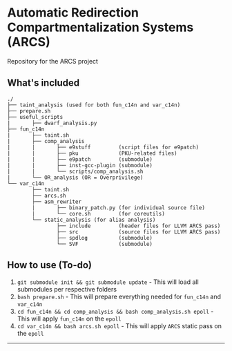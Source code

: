 # Automatic Redirection Compartmentalization Systems (ARCS)
Repository for the ARCS project

## What's included

```
./
├── taint_analysis (used for both fun_c14n and var_c14n)
├── prepare.sh
├── useful_scripts
|       ├── dwarf_analysis.py
├── fun_c14n
|       ├── taint.sh
|       ├── comp_analysis
|       |       ├── e9stuff         (script files for e9patch)
|       |       ├── pku             (PKU-related files)
|       |       ├── e9patch         (submodule)
|       |       ├── inst-gcc-plugin (submodule)
|       |       └── scripts/comp_analysis.sh
|       └── OR_analysis (OR = Overprivilege)
└── var_c14n
        ├── taint.sh
        ├── arcs.sh
        ├── asm_rewriter
        |       ├── binary_patch.py (for individual source file)
        |       └── core.sh         (for coreutils)
        └── static_analysis (for alias analysis)
                ├── include         (header files for LLVM ARCS pass)
                ├── src             (source files for LLVM ARCS pass)
                ├── spdlog          (submodule)
                └── SVF             (submodule)
```

## How to use (To-do)
1) `git submodule init && git submodule update` - This will load all submodules per respective folders
2) `bash prepare.sh` - This will prepare everything needed for `fun_c14n` and `var_c14n`
3) `cd fun_c14n && cd comp_analysis && bash comp_analysis.sh epoll` - This will apply `fun_c14n` on the `epoll`
4) `cd var_c14n && bash arcs.sh epoll` - This will apply `ARCS` static pass on the `epoll`

---